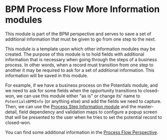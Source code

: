 # BPM Process Flow More Information modules

This module is part of the BPM perspective and serves to save a set of additional information that must be given to go from one step to the next.

This module is a template upon which other information modules may be created. The purpose of this module is to hold fields with additional information that is necessary when going through the steps of a business process. In other words, when a record must transition from one step to another it may be required to ask for a set of additional information. This information will be saved in this module.

For example, if we have a business process on the Potentials module, and we need to ask for some fields when the opportunity transitions to closed-won, we can use this module either "as is" or change its' name to `PotentialsBPMInfo` (or anything else) and add the fields we need to capture. Then, we can use the [Process Step Information module](https://github.com/coreBOS/cbProcessInfo) and the master-detail, field dependency and validation maps to configure a popup screen that will be presented to the user when he tries to set the potential record to closed-won.

You can find some additional information in the [Process Flow Perspective](https://github.com/coreBOS/ProcessFlowPerspective).
